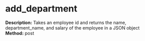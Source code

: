 # add_department
**Description:** Takes an employee id and returns the name, department_name, and salary of the employee in a JSON object\
**Method:** post

